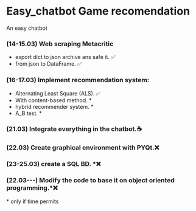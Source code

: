# Easy_chatbot Game recomendation
An easy chatbot

### (14-15.03) Web scraping Metacritic

*   export dict to json archive ans safe it. ✅
*   from json to DataFrame. ✅

### (16-17.03) Implement recommendation system:

  *   Alternating Least Square (ALS). ✅
  *   With content-based method. *
  *   hybrid recommender system. *
  *   A_B test. * 



### (21.03) Integrate everything in the chatbot.☕

### (22.03) Create graphical environment with PYQt.❌

### (23-25.03) create a SQL BD. *❌

### (22.03---) Modify the code to base it on object oriented programming.*❌

\* only if time permits
